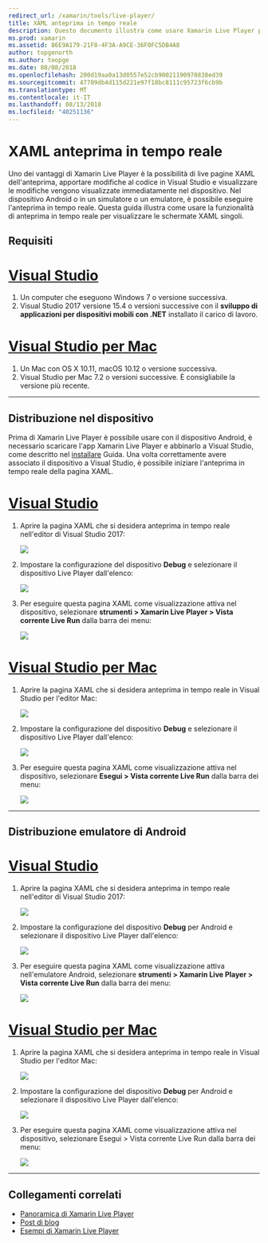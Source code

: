 ```yaml
---
redirect_url: /xamarin/tools/live-player/
title: XAML anteprima in tempo reale
description: Questo documento illustra come usare Xamarin Live Player per live anteprima XAML pagine, modificare il XAML e visualizzare le modifiche visualizzate immediatamente nel dispositivo.
ms.prod: xamarin
ms.assetid: 86E9A179-21F8-4F3A-A9CE-36F0FC5DB4A8
author: topgenorth
ms.author: toopge
ms.date: 08/08/2018
ms.openlocfilehash: 200d19aa0a13d0557e52cb90021190978838ed39
ms.sourcegitcommit: 47709db4d115d221e97f18bc8111c95723f6cb9b
ms.translationtype: MT
ms.contentlocale: it-IT
ms.lasthandoff: 08/13/2018
ms.locfileid: "40251136"
---
```

# <a name="xaml-live-previewing"></a>XAML anteprima in tempo reale

Uno dei vantaggi di Xamarin Live Player è la possibilità di live pagine XAML dell'anteprima, apportare modifiche al codice in Visual Studio e visualizzare le modifiche vengono visualizzate immediatamente nel dispositivo. Nel dispositivo Android o in un simulatore o un emulatore, è possibile eseguire l'anteprima in tempo reale. Questa guida illustra come usare la funzionalità di anteprima in tempo reale per visualizzare le schermate XAML singoli.

## <a name="requirements"></a>Requisiti

# <a name="visual-studiotabwindows"></a>[Visual Studio](#tab/windows)

1. Un computer che eseguono Windows 7 o versione successiva.
2. Visual Studio 2017 versione 15.4 o versioni successive con il **sviluppo di applicazioni per dispositivi mobili con .NET** installato il carico di lavoro.

# <a name="visual-studio-for-mactabmacos"></a>[Visual Studio per Mac](#tab/macos)

1. Un Mac con OS X 10.11, macOS 10.12 o versione successiva.
2. Visual Studio per Mac 7.2 o versioni successive. È consigliabile la versione più recente.

-----

<a name="deploydevice" />

## <a name="deploying-to-device"></a>Distribuzione nel dispositivo

Prima di Xamarin Live Player è possibile usare con il dispositivo Android, è necessario scaricare l'app Xamarin Live Player e abbinarlo a Visual Studio, come descritto nel [installare](~/tools/live-player/install.md) Guida. Una volta correttamente avere associato il dispositivo a Visual Studio, è possibile iniziare l'anteprima in tempo reale della pagina XAML. 

# <a name="visual-studiotabwindows"></a>[Visual Studio](#tab/windows)

1. Aprire la pagina XAML che si desidera anteprima in tempo reale nell'editor di Visual Studio 2017:

    ![](live-view-images/vs-image1.png)

2. Impostare la configurazione del dispositivo **Debug** e selezionare il dispositivo Live Player dall'elenco:

    ![](live-view-images/vs-image2.png)

3. Per eseguire questa pagina XAML come visualizzazione attiva nel dispositivo, selezionare **strumenti > Xamarin Live Player > Vista corrente Live Run** dalla barra dei menu:

    ![](live-view-images/vs-image3.png)

# <a name="visual-studio-for-mactabmacos"></a>[Visual Studio per Mac](#tab/macos)

1. Aprire la pagina XAML che si desidera anteprima in tempo reale in Visual Studio per l'editor Mac:

    ![](live-view-images/image1.png)

2. Impostare la configurazione del dispositivo **Debug** e selezionare il dispositivo Live Player dall'elenco:

    ![](live-view-images/image2.png)

3. Per eseguire questa pagina XAML come visualizzazione attiva nel dispositivo, selezionare **Esegui > Vista corrente Live Run** dalla barra dei menu:

    ![](live-view-images/image3.png)

-----

## <a name="deploying-to-android-emulator"></a>Distribuzione emulatore di Android

# <a name="visual-studiotabvswin"></a>[Visual Studio](#tab/vswin)

1. Aprire la pagina XAML che si desidera anteprima in tempo reale nell'editor di Visual Studio 2017:

    ![](live-view-images/vs-image1.png)

2. Impostare la configurazione del dispositivo **Debug** per Android e selezionare il dispositivo Live Player dall'elenco:

    ![](live-view-images/vs-image4.png)

3. Per eseguire questa pagina XAML come visualizzazione attiva nell'emulatore Android, selezionare **strumenti > Xamarin Live Player > Vista corrente Live Run** dalla barra dei menu:

    ![](live-view-images/vs-image3.png)

# <a name="visual-studio-for-mactabvsmac"></a>[Visual Studio per Mac](#tab/vsmac)

1. Aprire la pagina XAML che si desidera anteprima in tempo reale in Visual Studio per l'editor Mac:

    ![](live-view-images/image7.png)

2. Impostare la configurazione del dispositivo **Debug** per Android e selezionare il dispositivo Live Player dall'elenco:

    ![](live-view-images/image6.png)

3. Per eseguire questa pagina XAML come visualizzazione attiva nel dispositivo, selezionare Esegui > Vista corrente Live Run dalla barra dei menu:

    ![](live-view-images/image3.png)

-----

## <a name="related-links"></a>Collegamenti correlati

- [Panoramica di Xamarin Live Player](https://xamarin.com/live)
- [Post di blog](https://blog.xamarin.com/live-player/)
- [Esempi di Xamarin Live Player](~/tools/live-player/samples.md)
